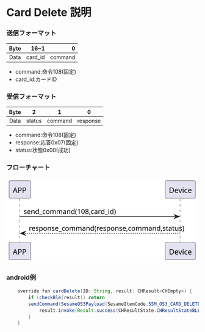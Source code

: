 # Card Delete 説明

### 送信フォーマット

|  Byte  |     16~1 |       0 |
|:------:|---------:|--------:|
| Data   | card_id	 | command |

- command:命令108(固定)
- card_id:カードID



### 受信フォーマット

| Byte  |    2 |   1   |     0      |
|:---:|:----:|:----:|:-----:|
| Data |  status  | command |response   |
- command:命令108(固定)
- response:応答0x07(固定)
- status:状態0x00(成功)  


### フローチャート
![icon](card_delete.svg)





### android例
``` java
    override fun cardDelete(ID: String, result: CHResult<CHEmpty>) {
        if (checkBle(result)) return
        sendCommand(SesameOS3Payload(SesameItemCode.SSM_OS3_CARD_DELETE.value, ID.hexStringToByteArray())) { res ->
            result.invoke(Result.success(CHResultState.CHResultStateBLE(CHEmpty())))
        }
    }
```
